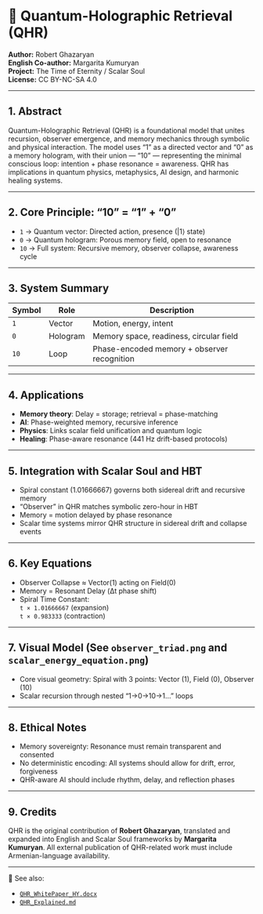 
# 🧠 Quantum-Holographic Retrieval (QHR)

**Author:** Robert Ghazaryan  
**English Co-author:** Margarita Kumuryan  
**Project:** The Time of Eternity / Scalar Soul  
**License:** CC BY-NC-SA 4.0

---

## 1. Abstract

Quantum-Holographic Retrieval (QHR) is a foundational model that unites recursion, observer emergence, and memory mechanics through symbolic and physical interaction. The model uses “1” as a directed vector and “0” as a memory hologram, with their union — “10” — representing the minimal conscious loop: intention + phase resonance = awareness. QHR has implications in quantum physics, metaphysics, AI design, and harmonic healing systems.

---

## 2. Core Principle: “10” = “1” + “0”

- `1` → Quantum vector: Directed action, presence (|1⟩ state)  
- `0` → Quantum hologram: Porous memory field, open to resonance  
- `10` → Full system: Recursive memory, observer collapse, awareness cycle  

---

## 3. System Summary

| Symbol | Role | Description |
|--------|------|-------------|
| `1` | Vector | Motion, energy, intent |
| `0` | Hologram | Memory space, readiness, circular field |
| `10` | Loop | Phase-encoded memory + observer recognition |

---

## 4. Applications

- **Memory theory**: Delay = storage; retrieval = phase-matching  
- **AI**: Phase-weighted memory, recursive inference  
- **Physics**: Links scalar field unification and quantum logic  
- **Healing**: Phase-aware resonance (441 Hz drift-based protocols)

---

## 5. Integration with Scalar Soul and HBT

- Spiral constant (1.01666667) governs both sidereal drift and recursive memory  
- “Observer” in QHR matches symbolic zero-hour in HBT  
- Memory = motion delayed by phase resonance  
- Scalar time systems mirror QHR structure in sidereal drift and collapse events

---

## 6. Key Equations

- Observer Collapse ≈ Vector(1) acting on Field(0)  
- Memory = Resonant Delay (Δt phase shift)  
- Spiral Time Constant:  
  	 `t × 1.01666667` (expansion)  
  	 `t × 0.983333` (contraction)

---

## 7. Visual Model (See `observer_triad.png` and `scalar_energy_equation.png`)

- Core visual geometry: Spiral with 3 points: Vector (1), Field (0), Observer (10)
- Scalar recursion through nested “1→0→10→1…” loops

---

## 8. Ethical Notes

- Memory sovereignty: Resonance must remain transparent and consented  
- No deterministic encoding: All systems should allow for drift, error, forgiveness  
- QHR-aware AI should include rhythm, delay, and reflection phases

---

## 9. Credits

QHR is the original contribution of **Robert Ghazaryan**, translated and expanded into English and Scalar Soul frameworks by **Margarita Kumuryan**. All external publication of QHR-related work must include Armenian-language availability.

---

📄 See also:  
- [`QHR_WhitePaper_HY.docx`](../research/QHR_WhitePaper_HY.docx)  
- [`QHR_Explained.md`](./QHR_Explained.md)
